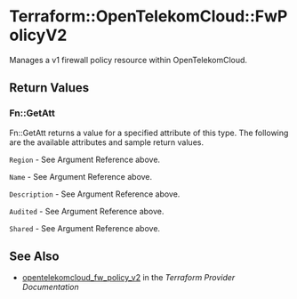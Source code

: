 # Terraform::OpenTelekomCloud::FwPolicyV2

Manages a v1 firewall policy resource within OpenTelekomCloud.

## Return Values

### Fn::GetAtt

Fn::GetAtt returns a value for a specified attribute of this type. The following are the available attributes and sample return values.

`Region` - See Argument Reference above.

`Name` - See Argument Reference above.

`Description` - See Argument Reference above.

`Audited` - See Argument Reference above.

`Shared` - See Argument Reference above.

## See Also

* [opentelekomcloud_fw_policy_v2](https://www.terraform.io/docs/providers/opentelekomcloud/r/fw_policy_v2.html) in the _Terraform Provider Documentation_